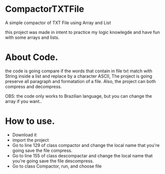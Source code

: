 # CompactorTXTFile

A simple compactor of TXT File using Array and List

this project was made in intent to practice my logic knowlegde and have fun with some arrays and lists. 

# About Code.
the code is going compare if the words that contain in file txt match with String inside a list and replace by a character ASCII,
The project is going preserve all paragraph and formatation of a file.
Also, the project can both compress and decompress.

OBS: the code only works to Brazilian language, but you can change the array if you want..

# How to use.
<ul>
  <li> Download it</li>
  <li> import the project </li> 
  <li> Go to line 129 of class compactor and change the local name that you're going save the file compress.</l1>
  <li> Go to line 155 of class descompactar and change the local name that you're going save the file descompress.</l1>
  <li> Go to class Compactor, run, and choose file </li>
</ul>
  

